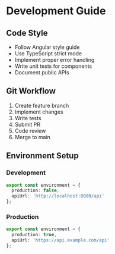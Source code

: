 # Development Guide

## Code Style

- Follow Angular style guide
- Use TypeScript strict mode
- Implement proper error handling
- Write unit tests for components
- Document public APIs

## Git Workflow

1. Create feature branch
2. Implement changes
3. Write tests
4. Submit PR
5. Code review
6. Merge to main

## Environment Setup

### Development
```typescript
export const environment = {
  production: false,
  apiUrl: 'http://localhost:8080/api'
};
```

### Production
```typescript
export const environment = {
  production: true,
  apiUrl: 'https://api.example.com/api'
};
```